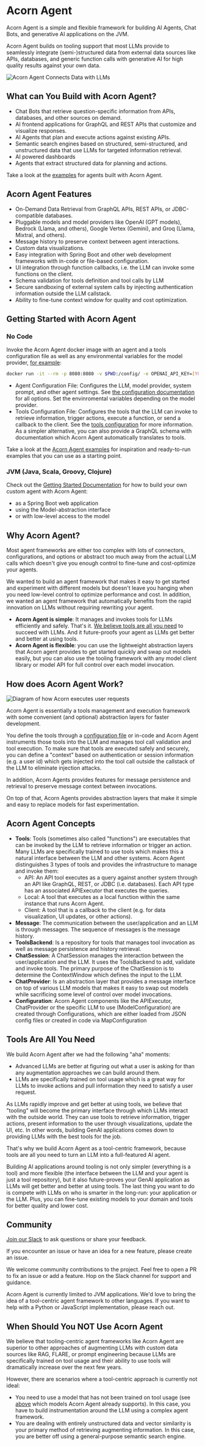 # Acorn Agent

Acorn Agent is a simple and flexible framework for building AI Agents, Chat Bots, and generative AI applications on the JVM.

Acorn Agent builds on tooling support that most LLMs provide to seamlessly integrate (semi-)structured data from external data sources like APIs, databases, and generic function calls with generative AI for high quality results against your own data.

![Acorn Agent Connects Data with LLMs](img/overview.png)


## What can You Build with Acorn Agent?

* Chat Bots that retrieve question-specific information from APIs, databases, and other sources on demand.
* AI frontend applications for GraphQL and REST APIs that customize and visualize responses.
* AI Agents that plan and execute actions against existing APIs.
* Semantic search engines based on  structured, semi-structured, and unstructured data that use LLMs for targeted information retrieval.
* AI powered dashboards
* Agents that extract structured data for planning and actions.

Take a look at the [examples](/examples) for agents built with Acorn Agent.

## Acorn Agent Features

* On-Demand Data Retrieval from GraphQL APIs, REST APIs, or JDBC-compatible databases.
* Pluggable models and model providers like OpenAI (GPT models), Bedrock (Llama, and others), Google Vertex (Gemini), and Groq (Llama, Mixtral, and others).
* Message history to preserve context between agent interactions.
* Custom data visualizations.
* Easy integration with Spring Boot and other web development frameworks with in-code or file-based configuration.
* UI integration through function callbacks, i.e. the LLM can invoke some functions on the client.
* Schema validation for tools definition and tool calls by LLM
* Secure sandboxing of external system calls by injecting authentication information outside the LLM callstack.
* Ability to fine-tune context window for quality and cost optimization.

## Getting Started with Acorn Agent

### No Code

Invoke the Acorn Agent docker image with an agent and a tools configuration file as well as any environmental variables for the model provider, [for example](examples/activity):

```bash
docker run -it --rm -p 8080:8080 -v $PWD:/config/ -e OPENAI_API_KEY=[YOUR_KEY] datasqrl/acorn:latest /config/activity.openai.config.json /config/activity.tools.json
```

* Agent Configuration File: Configures the LLM, model provider, system prompt, and other agent settings. See [the configuration documentation](java/acorn-config/) for all options. Set the envinromental variables depending on the model provider.
* Tools Configuration File: Configures the tools that the LLM can invoke to retrieve information, trigger actions, execute a function, or send a callback to the client. See the [tools configuration](TOOLS_CONFIG.md) for more information. As a simpler alternative, you can also provide a GraphQL schema with documentation which Acorn Agent automatically translates to tools.

Take a look at the [Acorn Agent examples](examples/) for inspiration and ready-to-run examples that you can use as a starting point.

### JVM (Java, Scala, Groovy, Clojure)

Check out the [Getting Started Documentation](java/README.md) for how to build your own custom agent with Acorn Agent:

* as a Spring Boot web application
* using the Model-abstraction interface
* or with low-level access to the model

## Why Acorn Agent?

Most agent frameworks are either too complex with lots of connectors, configurations, and options or abstract too much away from the actual LLM calls which doesn't give you enough control to fine-tune and cost-optimize your agents.

We wanted to build an agent framework that makes it easy to get started and experiment with different models but doesn't leave you hanging when you need low-level control to optimize performance and cost. In addition, we wanted an agent framework that automatically benefits from the rapid innovation on LLMs without requiring rewriting your agent.

* **Acorn Agent is simple**: It manages and invokes tools for LLMs efficiently and safely. That's it. [We believe tools are all you need](#tools-are-all-you-need) to succeed with LLMs. And it future-proofs your agent as LLMs get better and better at using tools.
* **Acorn Agent is flexible**: you can use the lightweight abstraction layers that Acorn agent provides to get started quickly and swap out models easily, but you can also use the tooling framework with any model client library or model API for full control over each model invocation.

## How does Acorn Agent Work?

![Diagram of how Acorn executes user requests](img/how_diagram.png)

Acorn Agent is essentially a tools management and execution framework with some convenient (and optional) abstraction layers for faster development.

You define the tools through a [configuration file](TOOLS_CONFIG.md) or in-code and Acorn Agent instruments those tools into the LLM and manages tool call validation and tool execution. To make sure that tools are executed safely and securely, you can define a "context" based on authentication or session information (e.g. a user id) which gets injected into the tool call outside the callstack of the LLM to eliminate injection attacks.

In addition, Acorn Agents provides features for message persistence and retrieval to preserve message context between invocations.

On top of that, Acorn Agents provides abstraction layers that make it simple and easy to replace models for fast experimentation.

## Acorn Agent Concepts

* **Tools**: Tools (sometimes also called "functions") are executables that can be invoked by the LLM to retrieve information or trigger an action. Many LLMs are specifically trained to use tools which makes this a natural interface between the LLM and other systems. Acorn Agent distinguishes 3 types of tools and provides the infrastructure to manage and invoke them:
  * API: An API tool executes as a query against another system through an API like GraphQL, REST, or JDBC (i.e. databases). Each API type has an associated APIExecutor that executes the queries.
  * Local: A tool that executes as a local function within the same instance that runs Acorn Agent.
  * Client: A tool that is a callback to the client (e.g. for data visualization, UI updates, or other actions).
* **Message**: The communication between the user/application and an LLM is through messages. The sequence of messages is the message history.
* **ToolsBackend**: Is a repository for tools that manages tool invocation as well as message persistence and history retrieval.
* **ChatSession**: A ChatSession manages the interaction between the user/application and the LLM. It uses the ToolsBackend to add, validate and invoke tools. The primary purpose of the ChatSession is to determine the ContextWindow which defines the input to the LLM.
* **ChatProvider**: Is an abstraction layer that provides a message interface on top of various LLM models that makes it easy to swap out models while sacrificing some level of control over model invocations.
* **Configuration**: Acorn Agent components like the APIExecutor, ChatProvider or the specific LLM to use (ModelConfiguration) are created through Configurations, which are either loaded from JSON config files or created in code via MapConfiguration

## Tools Are All You Need

We build Acorn Agent after we had the following "aha" moments:
* Advanced LLMs are better at figuring out what a user is asking for than any augmentation approaches we can build around them.
* LLMs are specifically trained on tool usage which is a great way for LLMs to invoke actions and pull information they need to satisfy a user request.

As LLMs rapidly improve and get better at using tools, we believe that "tooling" will become the primary interface through which LLMs interact with the outside world. They can use tools to retrieve information, trigger actions, present information to the user through visualizations, update the UI, etc. In other words, building GenAI applications comes down to providing LLMs with the best tools for the job.

That's why we build Acorn Agent as a tool-centric framework, because tools are all you need to turn an LLM into a full-featured AI agent.

Building AI applications around tooling is not only simpler (everything is a tool) and more flexible (the interface between the LLM and your agent is just a tool repository), but it also future-proves your GenAI application as LLMs will get better and better at using tools. The last thing you want to do is compete with LLMs on who is smarter in the long-run: your application or the LLM. Plus, you can fine-tune existing models to your domain and tools for better quality and lower cost.

## Community

[Join our Slack](https://join.slack.com/t/datasqrlcommunity/shared_invite/zt-2l3rl1g6o-im6YXYCqU7t55CNaHqz_Kg) to ask questions or share your feedback.

If you encounter an issue or have an idea for a new feature, please create an issue.

We welcome community contributions to the project. Feel free to open a PR to fix an issue or add a feature. Hop on the Slack channel for support and guidance.

Acorn Agent is currently limited to JVM applications. We'd love to bring the idea of a tool-centric agent framework to other languages. If you want to help with a Python or JavaScript implementation, please reach out.

## When Should You NOT Use Acorn Agent

We believe that tooling-centric agent frameworks like Acorn Agent are superior to other approaches of augmenting LLMs with custom data sources like RAG, FLARE, or prompt engineering because LLMs are specifically trained on tool usage and their ability to use tools will dramatically increase over the next few years.

However, there are scenarios where a tool-centric approach is currently not ideal:
* You need to use a model that has not been trained on tool usage (see [above](#acorn-agent-features) which models Acorn Agent already supports). In this case, you have to build instrumentation around the LLM using a complex agent framework.
* You are dealing with entirely unstructured data and vector similarity is your primary method of retrieving augmenting information. In this case, you are better off using a general-purpose semantic search engine.